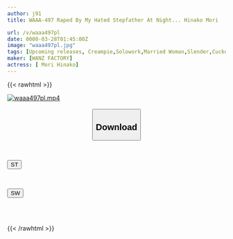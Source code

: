 ```yaml
---
author: j91
title: WAAA-497 Raped By My Hated Stepfather At Night... Hinako Mori

url: /v/waaa497pl
date: 0000-03-28T01:45:00Z
image: "waaa497pl.jpg"
tags: [Upcoming releases, Creampie,Solowork,Married Woman,Slender,Cuckold,Huge Butt	]
maker: [WANZ FACTORY]
actress: [ Mori Hinako]
---
```



{{< rawhtml >}}

<div class="video" data-videoid="pending_link.html">
    <a href="javascript:;">
        <img src="/v/waaa497pl/waaa497pl.jpg" width="WIDTH" height="HEIGHT" alt="waaa497pl.mp4" loading="lazy">
    </a>
</div>

<script type="text/javascript" src="https://j91.asia/asset/on-demand-pend.js"></script>

<br>
  <link rel="stylesheet" href="https://j91.asia/asset/bs5.css">
  
  <center>
  <button class="btn btn-primary" type="button" data-bs-toggle="collapse" data-bs-target=".multi-collapse" aria-expanded="false" aria-controls="multiCollapseExample1 multiCollapseExample2"><h2>Download</h2></button></center>
</p>
<div class="row">
  <div class="col">
    <div class="collapse multi-collapse" id="multiCollapseExample1">
      <div class="card card-body">
	      	      <br>
<div class="buttons">  
<p><a href="https://j91.asia/pending_link.html" target="_blank"><button class="btn-hover color-3"><i class="fa fa-download"></i> ST</button></a></p></div>
    </div>
  </div>
</div>
  <div class="col">
    <div class="collapse multi-collapse" id="multiCollapseExample2">
      <div class="card card-body">
	      <br>
<div class="buttons">
<p><a href="https://j91.asia/pending_link.html" target="_blank"><button class="btn-hover color-2"><i class="fa fa-download"></i> SW</button></a></p></div>
<br><br>
      </div>
    </div>
  </div>
</div>

{{< /rawhtml >}}